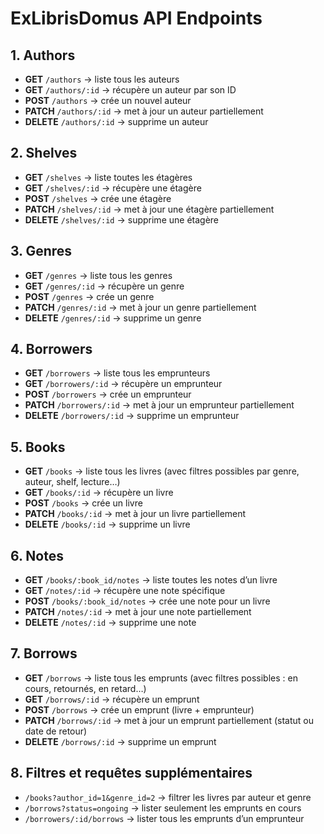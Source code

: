 # ExLibrisDomus API Endpoints

## 1. Authors

- **GET** `/authors` → liste tous les auteurs
- **GET** `/authors/:id` → récupère un auteur par son ID
- **POST** `/authors` → crée un nouvel auteur
- **PATCH** `/authors/:id` → met à jour un auteur partiellement
- **DELETE** `/authors/:id` → supprime un auteur

## 2. Shelves

- **GET** `/shelves` → liste toutes les étagères
- **GET** `/shelves/:id` → récupère une étagère
- **POST** `/shelves` → crée une étagère
- **PATCH** `/shelves/:id` → met à jour une étagère partiellement
- **DELETE** `/shelves/:id` → supprime une étagère

## 3. Genres

- **GET** `/genres` → liste tous les genres
- **GET** `/genres/:id` → récupère un genre
- **POST** `/genres` → crée un genre
- **PATCH** `/genres/:id` → met à jour un genre partiellement
- **DELETE** `/genres/:id` → supprime un genre

## 4. Borrowers

- **GET** `/borrowers` → liste tous les emprunteurs
- **GET** `/borrowers/:id` → récupère un emprunteur
- **POST** `/borrowers` → crée un emprunteur
- **PATCH** `/borrowers/:id` → met à jour un emprunteur partiellement
- **DELETE** `/borrowers/:id` → supprime un emprunteur

## 5. Books

- **GET** `/books` → liste tous les livres (avec filtres possibles par genre, auteur, shelf, lecture…)
- **GET** `/books/:id` → récupère un livre
- **POST** `/books` → crée un livre
- **PATCH** `/books/:id` → met à jour un livre partiellement
- **DELETE** `/books/:id` → supprime un livre

## 6. Notes

- **GET** `/books/:book_id/notes` → liste toutes les notes d’un livre
- **GET** `/notes/:id` → récupère une note spécifique
- **POST** `/books/:book_id/notes` → crée une note pour un livre
- **PATCH** `/notes/:id` → met à jour une note partiellement
- **DELETE** `/notes/:id` → supprime une note

## 7. Borrows

- **GET** `/borrows` → liste tous les emprunts (avec filtres possibles : en cours, retournés, en retard…)
- **GET** `/borrows/:id` → récupère un emprunt
- **POST** `/borrows` → crée un emprunt (livre + emprunteur)
- **PATCH** `/borrows/:id` → met à jour un emprunt partiellement (statut ou date de retour)
- **DELETE** `/borrows/:id` → supprime un emprunt

## 8. Filtres et requêtes supplémentaires

- `/books?author_id=1&genre_id=2` → filtrer les livres par auteur et genre
- `/borrows?status=ongoing` → lister seulement les emprunts en cours
- `/borrowers/:id/borrows` → lister tous les emprunts d’un emprunteur
